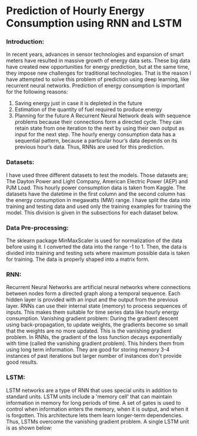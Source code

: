 # Prediction of Hourly Energy Consumption using RNN and LSTM

### Introduction:
In recent years, advances in sensor technologies and expansion of smart meters have resulted in massive growth of energy data sets. These big data have created new opportunities for energy prediction, but at the same time, they impose new challenges for traditional technologies. That is the reason I have attempted to solve this problem of prediction using deep learning, like recurrent neural networks.
Prediction of energy consumption is important for the following reasons:
1.	Saving energy just in case it is depleted in the future
2.	Estimation of the quantity of fuel required to produce energy
3.	Planning for the future
A Recurrent Neural Network deals with sequence problems because their connections form a directed cycle. They can retain state from one iteration to the next by using their own output as input for the next step. The hourly energy consumption data has a sequential pattern, because a particular hour’s data depends on its previous hour’s data. Thus, RNNs are used for this prediction.

### Datasets:
I have used three different datasets to test the models. Those datasets are; The Dayton Power and Light Company, American Electric Power (AEP) and PJM Load. This hourly power consumption data is taken from Kaggle.
The datasets have the datetime in the first column and the second column has the energy consumption in megawatts (MW) range. I have split the data into training and testing data and used only the training examples for training the model. This division is given in the subsections for each dataset below.

### Data Pre-processing:
The sklearn package MinMaxScaler is used for normalization of the data before using it. I converted the data into the range -1 to 1. Then, the data is divided into training and testing sets where maximum possible data is taken for training. The data is properly shaped into a matrix form.

### RNN:
Recurrent Neural Networks are artificial neural networks where connections between nodes form a directed graph along a temporal sequence. Each hidden layer is provided with an input and the output from the previous layer. RNNs can use their internal state (memory) to process sequences of inputs. This makes them suitable for time series data like hourly energy consumption.
Vanishing gradient problem:
During the gradient descent using back-propagation, to update weights, the gradients become so small that the weights are no more updated. This is the vanishing gradient problem. In RNNs, the gradient of the loss function decays exponentially with time (called the vanishing gradient problem). This hinders them from using long term information. They are good for storing memory 3-4 instances of past iterations but larger number of instances don't provide good results.

### LSTM:
LSTM networks are a type of RNN that uses special units in addition to standard units. LSTM units include a 'memory cell' that can maintain information in memory for long periods of time. A set of gates is used to control when information enters the memory, when it is output, and when it is forgotten. This architecture lets them learn longer-term dependencies. Thus, LSTMs overcome the vanishing gradient problem. A single LSTM unit is as shown below:

 
